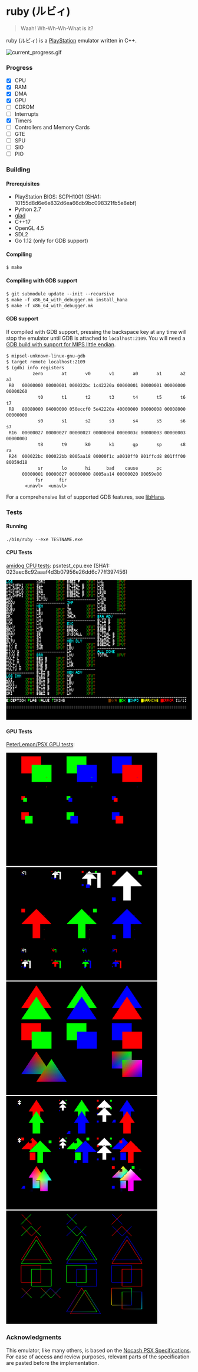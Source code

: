 # ruby (ルビィ)

> Waah! Wh-Wh-Wh-What is it?

ruby (ルビィ) is a [PlayStation](https://en.wikipedia.org/wiki/PlayStation_(console)) emulator written in C++.

![current_progress.gif](/images/current_progress.gif)

### Progress

- [x] CPU
- [x] RAM
- [x] DMA
- [x] GPU
- [ ] CDROM
- [ ] Interrupts
- [x] Timers
- [ ] Controllers and Memory Cards
- [ ] GTE
- [ ] SPU
- [ ] SIO
- [ ] PIO

### Building

#### Prerequisites

- PlayStation BIOS: SCPH1001 (SHA1: 10155d8d6e6e832d6ea66db9bc098321fb5e8ebf)
- Python 2.7
- [glad](https://github.com/Dav1dde/glad)
- C++17
- OpenGL 4.5
- SDL2
- Go 1.12 (only for GDB support)

#### Compiling

```
$ make
```

#### Compiling with GDB support

```
$ git submodule update --init --recursive
$ make -f x86_64_with_debugger.mk install_hana
$ make -f x86_64_with_debugger.mk
```

#### GDB support

If compiled with GDB support, pressing the backspace key at any time will stop the emulator until GDB is attached to `localhost:2109`. You will need a [GDB build with support for MIPS little endian](https://images.linux-mips.org/wiki/Toolchains#GDB).

```
$ mipsel-unknown-linux-gnu-gdb
$ target remote localhost:2109
$ (gdb) info registers
          zero       at       v0       v1       a0       a1       a2       a3
 R0   00000000 00000001 000022bc 1c42220a 00000001 00000001 00000000 00000260
            t0       t1       t2       t3       t4       t5       t6       t7
 R8   80080000 04000000 050eccf0 5e42220a 40000000 00000008 00008000 00000000
            s0       s1       s2       s3       s4       s5       s6       s7
 R16  00000027 00000027 00000027 0000000d 0000003c 00000003 00000003 00000003
            t8       t9       k0       k1       gp       sp       s8       ra
 R24  000022bc 000022bb 8005aa18 00000f1c a0010ff0 801ffcd8 801fff00 80059d18
            sr       lo       hi      bad    cause       pc
      00000001 00000027 00000000 8005aa14 00000020 80059e00
           fsr      fir
       <unavl>  <unavl>
```

For a comprehensive list of supported GDB features, see [libHana](https://github.com/Ruenzuo/libHana).

### Tests

#### Running

```
./bin/ruby --exe TESTNAME.exe
```

#### CPU Tests

[amidog CPU tests](https://psx.amidog.se/doku.php?id=psx:download:cpu#CPU_Test): psxtest_cpu.exe (SHA1: 023aec8c92aaaf4d3b07956e26dd6c77ff397456)

![cpu_tests.png](/images/cpu_tests.png)

#### GPU Tests

[PeterLemon/PSX GPU tests](https://github.com/PeterLemon/PSX/tree/master/GPU):

![gpu_tests_quads](/images/gpu_tests_quads.png)  ![gpu_tests_textured_quads](/images/gpu_tests_textured_quads.png)
![gpu_tests_polys](/images/gpu_tests_polys.png)  ![gpu_tests_textured_polys](/images/gpu_tests_textured_polys.png)
![gpu_tests_lines](/images/gpu_tests_lines.png)

### Acknowledgments

This emulator, like many others, is based on the [Nocash PSX Specifications](http://problemkaputt.de/psx-spx.htm). For ease of access and review purposes, relevant parts of the specification are pasted before the implementation.
